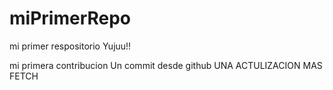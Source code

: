# miPrimerRepo
mi primer respositorio Yujuu!!

mi primera contribucion
Un commit desde github
UNA ACTULIZACION MAS
FETCH
